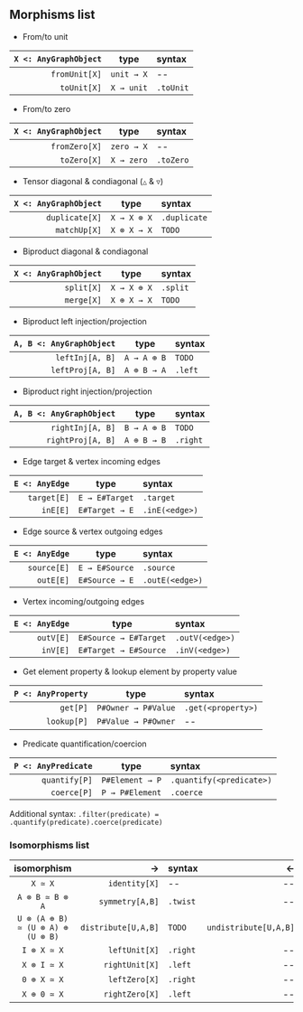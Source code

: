 ## Morphisms list


- From/to unit

| `X <: AnyGraphObject` |    type    | syntax    |
|----------------------:|:----------:|:----------|
|         `fromUnit[X]` | `unit → X` | --        |
|           `toUnit[X]` | `X → unit` | `.toUnit` |


- From/to zero

| `X <: AnyGraphObject` |    type    | syntax    |
|----------------------:|:----------:|:----------|
|         `fromZero[X]` | `zero → X` | --        |
|           `toZero[X]` | `X → zero` | `.toZero` |


- Tensor diagonal & condiagonal (`△` & `▽`)

| `X <: AnyGraphObject` |    type     | syntax       |
|----------------------:|:-----------:|:-------------|
|        `duplicate[X]` | `X → X ⊗ X` | `.duplicate` |
|          `matchUp[X]` | `X ⊗ X → X` | `TODO`       |


- Biproduct diagonal & condiagonal

| `X <: AnyGraphObject` |    type     | syntax   |
|----------------------:|:-----------:|:---------|
|            `split[X]` | `X → X ⊕ X` | `.split` |
|            `merge[X]` | `X ⊕ X → X` | `TODO`   |


- Biproduct left injection/projection

| `A, B <: AnyGraphObject` |    type     | syntax  |
|-------------------------:|:-----------:|:--------|
|          `leftInj[A, B]` | `A → A ⊕ B` | `TODO`  |
|         `leftProj[A, B]` | `A ⊕ B → A` | `.left` |


- Biproduct right injection/projection

| `A, B <: AnyGraphObject` |    type     | syntax   |
|-------------------------:|:-----------:|:---------|
|         `rightInj[A, B]` | `B → A ⊕ B` | `TODO`   |
|        `rightProj[A, B]` | `A ⊕ B → B` | `.right` |


- Edge target & vertex incoming edges

| `E <: AnyEdge` |      type      | syntax         |
|---------------:|:--------------:|:---------------|
|    `target[E]` | `E → E#Target` | `.target`      |
|       `inE[E]` | `E#Target → E` | `.inE(<edge>)` |


- Edge source & vertex outgoing edges

| `E <: AnyEdge` |      type      | syntax          |
|---------------:|:--------------:|:----------------|
|    `source[E]` | `E → E#Source` | `.source`       |
|      `outE[E]` | `E#Source → E` | `.outE(<edge>)` |


- Vertex incoming/outgoing edges

| `E <: AnyEdge` |         type          | syntax          |
|---------------:|:---------------------:|:----------------|
|      `outV[E]` | `E#Source → E#Target` | `.outV(<edge>)` |
|       `inV[E]` | `E#Target → E#Source` | `.inV(<edge>)`  |


- Get element property & lookup element by property value

| `P <: AnyProperty` |        type         | syntax             |
|-------------------:|:-------------------:|:-------------------|
|           `get[P]` | `P#Owner → P#Value` | `.get(<property>)` |
|        `lookup[P]` | `P#Value → P#Owner` | --                 |


- Predicate quantification/coercion

| `P <: AnyPredicate` |      type       | syntax                   |
|--------------------:|:---------------:|:-------------------------|
|       `quantify[P]` | `P#Element → P` | `.quantify(<predicate>)` |
|         `coerce[P]` | `P → P#Element` | `.coerce`                |

  Additional syntax: `.filter(predicate) = .quantify(predicate).coerce(predicate)`



### Isomorphisms list


|            isomorphism            |                   → | syntax   |                     ← | syntax |
|:---------------------------------:|--------------------:|:---------|----------------------:|:-------|
|              `X ≃ X`              |       `identity[X]` | --       |                    -- |        |
|          `A ⊗ B ≃ B ⊗ A`          |     `symmetry[A,B]` | `.twist` |                    -- |        |
| `U ⊗ (A ⊕ B) ≃ (U ⊗ A) ⊕ (U ⊗ B)` | `distribute[U,A,B]` | `TODO`   | `undistribute[U,A,B]` | `TODO` |
|            `I ⊗ X ≃ X`            |       `leftUnit[X]` | `.right` |                    -- | `TODO` |
|            `X ⊗ I ≃ X`            |      `rightUnit[X]` | `.left`  |                    -- | `TODO` |
|            `0 ⊕ X ≃ X`            |       `leftZero[X]` | `.right` |                    -- | `TODO` |
|            `X ⊕ 0 ≃ X`            |      `rightZero[X]` | `.left`  |                    -- | `TODO` |
